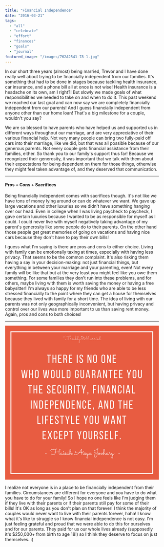 ```yaml
---
title: "Financial Independence"
date: "2016-03-21"
tags:
  - "all"
  - "celebrate"
  - "effort"
  - "finances"
  - "goals"
  - "journal"
featured_image: "/images/762A2541-78-1.jpg"
---
```


In our short three years (almost) being married, Trevor and I have done really well about trying to be financially independent from our families. It's something that had to be done in stages because tackling health insurance, car insurance, and a phone bill all at once is not wise! Health insurance is a headache on its own, am I right?! But slowly we made goals of what responsibilities we needed to take on and when to do it. This past weekend we reached our last goal and can now say we are completely financially independent from our parents! And I guess financially independent from anyone other than our home loan! That's a big milestone for a couple, wouldn't you say?

We are so blessed to have parents who have helped us and supported us in different ways throughout our marriage, and are very appreciative of their various financial help. Not very many people can bring two fully-paid off cars into their marriage, like we did, but that was all possible because of our generous parents. Not every couple gets financial assistance from their families, either. So thank you to our family's support thus far! Because we recognized their generosity, it was important that we talk with them about their expectations for being dependent on them for those things, otherwise they might feel taken advantage of, and they deserved that communication.

* * *

#### Pros + Cons + Sacrifices

Being financially independent comes with sacrifices though. It's not like we have tons of money lying around or can do whatever we want. We gave up large vacations and other luxuries so we didn't have something hanging over our head. Even in college when I was living paycheck to paycheck, I gave certain luxuries because I wanted to be as responsible for myself as I could. I could never live with myself negatively taking advantage of my parent's generosity like some people do to their parents. On the other hand those people get great memories of going on vacations and having nice cars because they don't have to pay their own bills!

I guess what I'm saying is there are pros and cons to either choice. Living with family can be emotionally taxing at times, especially with having less privacy. That seems to be the common complaint. It's also risking them having a say in your decision-making: not just financial things, but everything in between your marriage and your parenting, even! Not every family will be like that but at the very least you might feel like you owe them something. For some families they don't run into these problems, and for others, maybe living with them is worth saving the money or having a free babysitter! I'm always so happy for my friends who are able to be less stressed financially to the point where they can get a house for themselves because they lived with family for a short time. The idea of living with our parents was not only geographically inconvenient, but having privacy and control over our lives was more important to us than saving rent money. Again, pros and cons to both choices!

* * *

![financial independence, being financially independent, financially independent couples, finances, finances and couples, marriage and money, paying bills, paying bills when married, living with parents, living with family, couples living with family, couples saving money by living with family, marriage help, marriage advice, milestones in marriage](/images/financial-security-quote.png)

I realize not everyone is in a place to be financially independent from their families. Circumstances are different for everyone and you have to do what you have to do for your family! So I hope no one feels like I'm judging them if they live with their parents or if their parents still pay for some of their bills! It's OK as long as you don't plan on that forever! I think the majority of couples would never want to live with their parents forever, haha! I know what it's like to struggle so I know financial independence is not easy. I'm just feeling grateful and proud that we were able to do this for ourselves and for our parents. They paid for us our whole lives already (supposedly it's $250,000+ from birth to age 18!) so I think they deserve to focus on just themselves. :)
